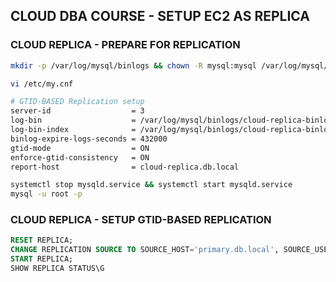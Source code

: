 ## CLOUD DBA COURSE -  SETUP EC2 AS REPLICA

### CLOUD REPLICA - PREPARE FOR REPLICATION
```sh
mkdir -p /var/log/mysql/binlogs && chown -R mysql:mysql /var/log/mysql/

vi /etc/my.cnf

# GTID-BASED Replication setup
server-id                  = 3
log-bin                    = /var/log/mysql/binlogs/cloud-replica-binlog
log-bin-index              = /var/log/mysql/binlogs/cloud-replica-binlog.index
binlog-expire-logs-seconds = 432000
gtid-mode                  = ON
enforce-gtid-consistency   = ON
report-host                = cloud-replica.db.local

systemctl stop mysqld.service && systemctl start mysqld.service
mysql -u root -p
```

### CLOUD REPLICA - SETUP GTID-BASED REPLICATION
```sql
RESET REPLICA;
CHANGE REPLICATION SOURCE TO SOURCE_HOST='primary.db.local', SOURCE_USER='replication_admin', SOURCE_PASSWORD='P@ssw0rd123', SOURCE_AUTO_POSITION=1;
START REPLICA;
SHOW REPLICA STATUS\G
```
